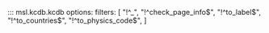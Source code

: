 ::: msl.kcdb.kcdb
    options:
        filters: [
            "!^_",
            "!^check_page_info$",
            "!^to_label$",
            "!^to_countries$",
            "!^to_physics_code$",
        ]
